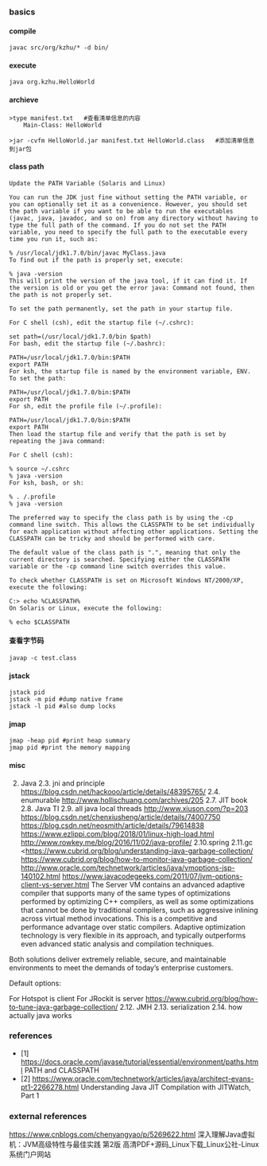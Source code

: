 ### basics
#### compile
```
javac src/org/kzhu/* -d bin/
```
#### execute
```
java org.kzhu.HelloWorld
```
#### archieve
```
>type manifest.txt   #查看清单信息的内容
    Main-Class: HelloWorld

>jar -cvfm HelloWorld.jar manifest.txt HelloWorld.class   #添加清单信息到jar包
```

#### class path
```
Update the PATH Variable (Solaris and Linux)

You can run the JDK just fine without setting the PATH variable, or you can optionally set it as a convenience. However, you should set the path variable if you want to be able to run the executables (javac, java, javadoc, and so on) from any directory without having to type the full path of the command. If you do not set the PATH variable, you need to specify the full path to the executable every time you run it, such as:

% /usr/local/jdk1.7.0/bin/javac MyClass.java
To find out if the path is properly set, execute:

% java -version
This will print the version of the java tool, if it can find it. If the version is old or you get the error java: Command not found, then the path is not properly set.

To set the path permanently, set the path in your startup file.

For C shell (csh), edit the startup file (~/.cshrc):

set path=(/usr/local/jdk1.7.0/bin $path)
For bash, edit the startup file (~/.bashrc):

PATH=/usr/local/jdk1.7.0/bin:$PATH
export PATH
For ksh, the startup file is named by the environment variable, ENV. To set the path:

PATH=/usr/local/jdk1.7.0/bin:$PATH
export PATH
For sh, edit the profile file (~/.profile):

PATH=/usr/local/jdk1.7.0/bin:$PATH
export PATH
Then load the startup file and verify that the path is set by repeating the java command:

For C shell (csh):

% source ~/.cshrc
% java -version
For ksh, bash, or sh:

% . /.profile
% java -version
```
```
The preferred way to specify the class path is by using the -cp command line switch. This allows the CLASSPATH to be set individually for each application without affecting other applications. Setting the CLASSPATH can be tricky and should be performed with care.

The default value of the class path is ".", meaning that only the current directory is searched. Specifying either the CLASSPATH variable or the -cp command line switch overrides this value.

To check whether CLASSPATH is set on Microsoft Windows NT/2000/XP, execute the following:

C:> echo %CLASSPATH%
On Solaris or Linux, execute the following:

% echo $CLASSPATH
```
#### 查看字节码
```
javap -c test.class
```
#### jstack
```
jstack pid
jstack -m pid #dump native frame
jstack -l pid #also dump locks
```

#### jmap
```
jmap -heap pid #print heap summary
jmap pid #print the memory mapping
```

#### misc
2. Java
 2.3. jni and principle
    https://blog.csdn.net/hackooo/article/details/48395765/
 2.4. enumurable
    http://www.hollischuang.com/archives/205
 2.7. JIT book
 2.8. Java TI
 2.9. all java local threads
    http://www.xiuson.com/?p=203
    https://blog.csdn.net/chenxiusheng/article/details/74007750
    https://blog.csdn.net/neosmith/article/details/79614838
    https://www.ezlippi.com/blog/2018/01/linux-high-load.html
    http://www.rowkey.me/blog/2016/11/02/java-profile/
 2.10.spring
 2.11.gc
  <https://www.cubrid.org/blog/understanding-java-garbage-collection/
  https://www.cubrid.org/blog/how-to-monitor-java-garbage-collection/
  http://www.oracle.com/technetwork/articles/java/vmoptions-jsp-140102.html
  https://www.javacodegeeks.com/2011/07/jvm-options-client-vs-server.html
The Server VM contains an advanced adaptive compiler that supports many of the same types of optimizations performed by optimizing C++ compilers, as well as some optimizations that cannot be done by traditional compilers, such as aggressive inlining across virtual method invocations. This is a competitive and performance advantage over static compilers. Adaptive optimization technology is very flexible in its approach, and typically outperforms even advanced static analysis and compilation techniques.

Both solutions deliver extremely reliable, secure, and maintainable environments to meet the demands of today’s enterprise customers.

Default options:

For Hotspot is client
For JRockit is server
 https://www.cubrid.org/blog/how-to-tune-java-garbage-collection/
 2.12. JMH
 2.13. serialization
 2.14. how actually java works



### references
* [1] https://docs.oracle.com/javase/tutorial/essential/environment/paths.html PATH and CLASSPATH
* [2] https://www.oracle.com/technetwork/articles/java/architect-evans-pt1-2266278.html Understanding Java JIT Compilation with JITWatch, Part 1
### external references
https://www.cnblogs.com/chenyangyao/p/5269622.html
深入理解Java虚拟机：JVM高级特性与最佳实践 第2版 高清PDF+源码_Linux下载_Linux公社-Linux系统门户网站
